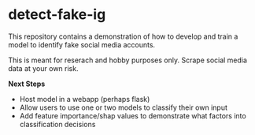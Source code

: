 # detect-fake-ig

This repository contains a demonstration of how to develop and train a model to
identify fake social media accounts.

This is meant for reserach and hobby purposes only. Scrape social media data at
your own risk.

**Next Steps**

+ Host model in a webapp (perhaps flask)
+ Allow users to use one or two models to classify their own input
+ Add feature importance/shap values to demonstrate what factors into
  classification decisions
